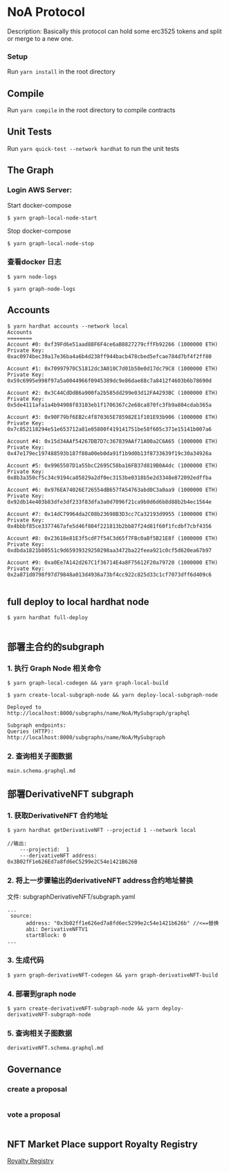 # NoA Protocol

Description: 
   Basically this protocol can hold some erc3525 tokens and split or merge to a new one.


### Setup

Run  `yarn install` in the root directory

## Compile

Run  `yarn compile` in the root directory to compile contracts

## Unit Tests

Run `yarn quick-test --network hardhat` to run the unit tests


## The Graph

### Login AWS Server: 

Start docker-compose
```
$ yarn graph-local-node-start
```

Stop docker-compose
```
$ yarn graph-local-node-stop
```

### 查看docker 日志
```
$ yarn node-logs  

$ yarn graph-node-logs

```

## Accounts
```
$ yarn hardhat accounts --network local 
Accounts
========
Account #0: 0xf39Fd6e51aad88F6F4ce6aB8827279cffFb92266 (1000000 ETH)
Private Key: 0xac0974bec39a17e36ba4a6b4d238ff944bacb478cbed5efcae784d7bf4f2ff80

Account #1: 0x70997970C51812dc3A010C7d01b50e0d17dc79C8 (1000000 ETH)
Private Key: 0x59c6995e998f97a5a0044966f0945389dc9e86dae88c7a8412f4603b6b78690d

Account #2: 0x3C44CdDdB6a900fa2b585dd299e03d12FA4293BC (1000000 ETH)
Private Key: 0x5de4111afa1a4b94908f83103eb1f1706367c2e68ca870fc3fb9a804cdab365a

Account #3: 0x90F79bf6EB2c4f870365E785982E1f101E93b906 (1000000 ETH)
Private Key: 0x7c852118294e51e653712a81e05800f419141751be58f605c371e15141b007a6

Account #4: 0x15d34AAf54267DB7D7c367839AAf71A00a2C6A65 (1000000 ETH)
Private Key: 0x47e179ec197488593b187f80a00eb0da91f1b9d0b13f8733639f19c30a34926a

Account #5: 0x9965507D1a55bcC2695C58ba16FB37d819B0A4dc (1000000 ETH)
Private Key:  0x8b3a350cf5c34c9194ca85829a2df0ec3153be0318b5e2d3348e872092edffba

Account #6: 0x976EA74026E726554dB657fA54763abd0C3a0aa9 (1000000 ETH)
Private Key: 0x92db14e403b83dfe3df233f83dfa3a0d7096f21ca9b0d6d6b8d88b2b4ec1564e

Account #7: 0x14dC79964da2C08b23698B3D3cc7Ca32193d9955 (1000000 ETH)
Private Key: 0x4bbbf85ce3377467afe5d46f804f221813b2bb87f24d81f60f1fcdbf7cbf4356

Account #8: 0x23618e81E3f5cdF7f54C3d65f7FBc0aBf5B21E8f (1000000 ETH)
Private Key: 0xdbda1821b80551c9d65939329250298aa3472ba22feea921c0cf5d620ea67b97

Account #9: 0xa0Ee7A142d267C1f36714E4a8F75612F20a79720 (1000000 ETH)
Private Key: 0x2a871d0798f97d79848a013d4936a73bf4cc922c825d33c1cf7073dff6d409c6


```

## full deploy to local hardhat node
```
$ yarn hardhat full-deploy
  	
```


## 部署主合约的subgraph
### 1. 执行 Graph Node 相关命令
```
$ yarn graph-local-codegen && yarn graph-local-build

$ yarn create-local-subgraph-node && yarn deploy-local-subgraph-node

Deployed to http://localhost:8000/subgraphs/name/NoA/MySubgraph/graphql

Subgraph endpoints:
Queries (HTTP):     http://localhost:8000/subgraphs/name/NoA/MySubgraph
```

### 2. 查询相关子图数据
```
main.schema.graphql.md
```


## 部署DerivativeNFT subgraph
### 1. 获取DerivativeNFT 合约地址
```
$ yarn hardhat getDerivativeNFT --projectid 1 --network local

//输出:
	---projectid:  1
	---derivativeNFT address:  0x3B02fF1e626Ed7a8fd6eC5299e2C54e1421B626B
```

### 2. 将上一步骤输出的derivativeNFT address合约地址替换
文件: subgraphDerivativeNFT/subgraph.yaml
```
...
 source:
      address: "0x3b02ff1e626ed7a8fd6ec5299e2c54e1421b626b" //<==替换
      abi: DerivativeNFTV1
      startBlock: 0
...

```

### 3. 生成代码

```
$ yarn graph-derivativeNFT-codegen && yarn graph-derivativeNFT-build
```

### 4. 部署到graph node
```
$ yarn create-derivativeNFT-subgraph-node && yarn deploy-derivativeNFT-subgraph-node
```

### 5. 查询相关子图数据
```
derivativeNFT.schema.graphql.md
```

## Governance

### create a proposal
```

```

### vote a proposal
```

```

## NFT Market Place support Royalty Registry

[Royalty Registry](https://royaltyregistry.xyz/)
